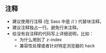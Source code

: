 ##  注释

* 建议使用行注释 (在 Sass 中是 // ) 代替块注释。
* 建议注释独占一行。避免行末注释。
* 给没有自注释的代码写上详细说明，比如：
  + 为什么用到了 z-index
  + 兼容性处理或者针对特定浏览器的 hack


